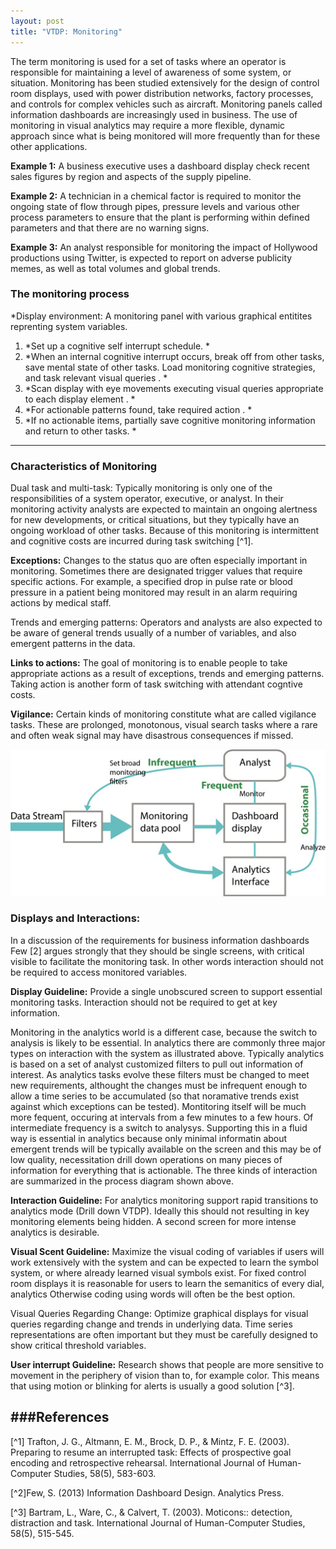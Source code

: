 ```yaml
---
layout: post
title: "VTDP: Monitoring"
---
```


The term monitoring is used for a set of tasks where an operator is responsible for maintaining a level of awareness of some system, or situation. Monitoring has been studied extensively for the design of control room displays, used with power distribution networks, factory processes, and controls for complex vehicles such as aircraft. Monitoring panels called information dashboards are increasingly used in business. The use of monitoring in visual analytics may require a more flexible, dynamic approach since what is being monitored will more frequently than for these other applications.

**Example 1:** A business executive uses a dashboard display check recent sales figures by region and aspects of the supply pipeline.

**Example 2:** A technician in a chemical factor is required to monitor the ongoing state of flow through pipes, pressure levels and various other process parameters to ensure that the plant is performing within defined parameters and that there are no warning signs.

**Example 3:** An analyst responsible for monitoring the impact of Hollywood productions using Twitter, is expected to report on adverse publicity memes, as well as total volumes and global trends.

### The monitoring process


*Display environment: A monitoring panel with various graphical entitites reprenting system variables.
1. *Set up a cognitive self interrupt schedule. *
2. *When an internal cognitive interrupt occurs, break off from other tasks, save mental state of other tasks. Load monitoring cognitive strategies, and task relevant visual queries . *
3. *Scan display with eye movements executing visual queries appropriate to each display element . *
4. *For actionable patterns found, take required action . *
5. *If no actionable items, partially save cognitive monitoring information and return to other tasks. *
------

### Characteristics of Monitoring

Dual task and multi-task:  Typically monitoring is only one of the responsibilities of a system operator, executive, or analyst. In their monitoring activity analysts are expected to maintain an ongoing alertness for new developments, or critical situations, but they typically have an ongoing workload of other tasks. Because of this monitoring is intermittent and cognitive costs are incurred during task switching [^1].

**Exceptions:** Changes to the status quo are often especially important in monitoring. Sometimes there are designated trigger values that require specific actions. For example, a specified drop in pulse rate or blood pressure in a patient being monitored may result in an alarm requiring actions by medical staff.

Trends and emerging patterns: Operators and analysts are also expected to be aware of general trends usually of a number of variables, and also emergent patterns in the data.

**Links to actions:**  The goal of monitoring is to enable people to take appropriate actions as a result of exceptions, trends and emerging patterns. Taking action is another form of task switching with attendant cogntive costs.

**Vigilance:** Certain kinds of monitoring constitute what are called vigilance tasks. These are prolonged, monotonous, visual search tasks where a rare and often weak signal may have disastrous consequences if missed.

![Interactions in monitoring occur as different temporal frequencies](/images/MonitoringSystemSchema.jpg)


### Displays and Interactions:  
In a discussion of the requirements for business information dashboards Few [2] argues strongly that they should be single screens, with critical visible to facilitate the monitoring task. In other words interaction should not be required to access monitored variables.

**Display Guideline:** Provide a single unobscured screen to support essential monitoring tasks. Interaction should not be required to get at key information.

Monitoring in the analytics world is a different case, because the switch to analysis is likely to be essential. In analytics there are commonly three major types on interaction with the system as illustrated above. Typically analytics is based on a set of analyst customized filters to pull out information of interest. As analytics tasks evolve these filters must be changed to meet new requirements, althought the changes must be infrequent enough to allow a time series to be accumulated (so that noramative trends exist against which exceptions can be tested). Montitoring itself will be much more fequent, occuring at intervals from a few minutes to a few hours. Of intermediate frequency is a switch to analysys. Supporting this in a fluid way is essential in analytics because only minimal informatin about emergent trends will be typically available on the screen and this may be of low quality, necessitation drill down operations on many pieces of information for everything that is actionable. The three kinds of interaction are summarized in the process diagram shown above.

**Interaction Guideline:** For analytics monitoring support rapid transitions to analytics mode (Drill down VTDP). Ideally this should not resulting in key monitoring elements being hidden. A second screen for more intense analytics is desirable.

**Visual Scent Guideline:** Maximize the visual coding of variables if users will work extensively with the system and can be expected to learn the symbol system, or where already learned visual symbols exist. For fixed control room displays it is reasonable for users to learn the semanitics of every dial, analytics Otherwise coding using words will often be the best option.

Visual Queries Regarding Change: Optimize graphical displays for visual queries regarding change and trends in underlying data. Time series representations are often important but they must be carefully designed to show critical threshold variables.

**User interrupt Guideline:** Research shows that people are more sensitive to movement in the periphery of vision than to, for example color. This means that using motion or blinking for alerts is usually a good solution [^3].

###References
------
[^1] Trafton, J. G., Altmann, E. M., Brock, D. P., & Mintz, F. E. (2003). Preparing to resume an interrupted task: Effects of prospective goal encoding and retrospective rehearsal. International Journal of Human-Computer Studies, 58(5), 583-603.

[^2]Few, S. (2013) Information Dashboard Design. Analytics Press.

[^3] Bartram, L., Ware, C., & Calvert, T. (2003). Moticons:: detection, distraction and task. International Journal of Human-Computer Studies, 58(5), 515-545.
